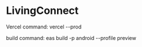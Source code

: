 # LivingConnect

Vercel command: vercel --prod

build command: eas build -p android --profile preview